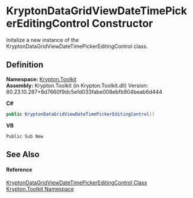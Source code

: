 # KryptonDataGridViewDateTimePickerEditingControl Constructor


Initalize a new instance of the KryptonDataGridViewDateTimePickerEditingControl class.



## Definition
**Namespace:** <a href="79d2eac2-21f4-54ff-7552-b20c33c30600.md">Krypton.Toolkit</a>  
**Assembly:** Krypton.Toolkit (in Krypton.Toolkit.dll) Version: 80.23.10.287+8d7660f9dc5efd033fabe008ebfb904beab6d444

**C#**
``` C#
public KryptonDataGridViewDateTimePickerEditingControl()
```
**VB**
``` VB
Public Sub New
```



## See Also


#### Reference
<a href="4180fc80-2554-2db5-0843-cefdbb7715a5.md">KryptonDataGridViewDateTimePickerEditingControl Class</a>  
<a href="79d2eac2-21f4-54ff-7552-b20c33c30600.md">Krypton.Toolkit Namespace</a>  
